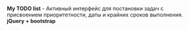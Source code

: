 <b>My TODO list</b> - Активный интерфейс для постановки задач с присвоением приоритетности, даты и крайних сроков выполнения. <br>
<b>jQuery + bootstrap</b>
